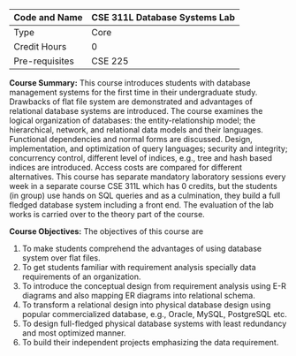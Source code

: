 Code and Name |	CSE 311L Database Systems Lab
------------- | -----------------------------
Type |	Core
Credit Hours |	0
Pre-requisites |	CSE 225


**Course Summary:** This course introduces students with database management systems for the first time in their undergraduate study. Drawbacks of flat file system are demonstrated and advantages of relational database systems are introduced. The course examines the logical organization of databases: the entity-relationship model; the hierarchical, network, and relational data models and their languages. Functional dependencies and normal forms are discussed.  Design, implementation, and optimization of query languages; security and integrity; concurrency control, different level of indices, e.g., tree and hash based indices are introduced. Access costs are compared for different alternatives. This course has separate mandatory laboratory sessions every week in a separate course CSE 311L which has 0 credits, but the students (in group) use hands on SQL queries and as a culmination, they build a full fledged database system including a front end. The evaluation of the lab works is carried over to the theory part of the course.

**Course Objectives:** The objectives of this course are

  1. To make students comprehend the advantages of using database system over flat files.
  2. To get students familiar with requirement analysis specially data requirements of an organization.
  3. To introduce the conceptual design from requirement analysis using E-R diagrams and also mapping ER diagrams into relational schema.
  4. To transform a relational design into physical database design using popular commercialized database, e.g., Oracle, MySQL, PostgreSQL etc.
  5. To design full-fledged physical database systems with least redundancy and most optimized manner.
  6. To build their independent projects emphasizing the data requirement.
